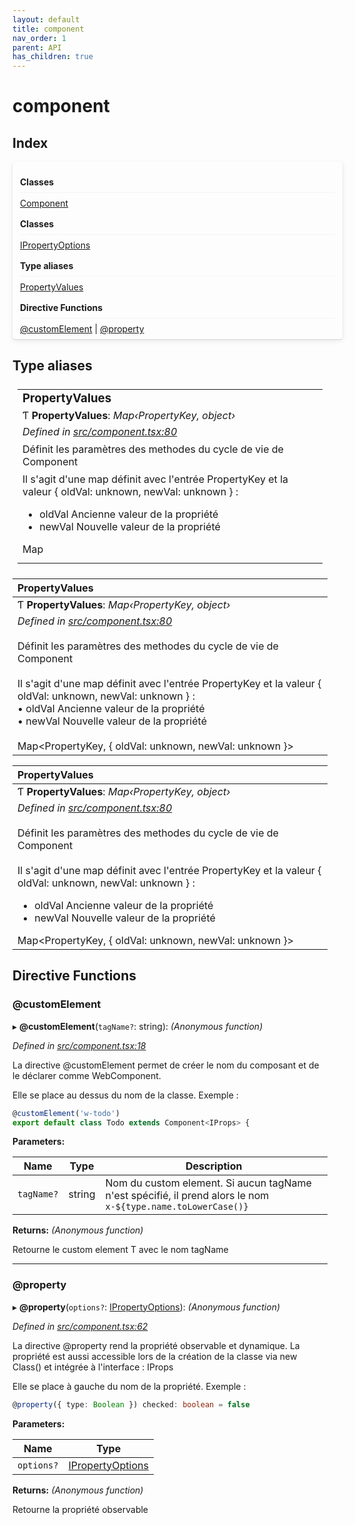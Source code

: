 ```yaml
---
layout: default
title: component
nav_order: 1
parent: API
has_children: true
---
```


# component

## Index


<div style="width: 100%;max-width: 100%;margin-bottom: 1.5rem;border-radius: 4px;box-shadow: 0 1px 2px rgba(0,0,0,0.12), 0 3px 10px rgba(0,0,0,0.08);padding: .5rem .75rem;">
<div style="font-weight:bold;padding: 1rem 0 .5rem;border-bottom: 1px solid rgba(238,235,238,0.5);">
Classes
</div>
<div style="margin-top: 0.5rem;">
<a href="../classes/_component_.component.html">Component</a>
</div>
<div style="font-weight:bold;padding: 1rem 0 .5rem;border-bottom: 1px solid rgba(238,235,238,0.5);">
Classes
</div>
<div style="margin-top: 0.5rem;">
<a href="../interfaces/_component_.ipropertyoptions.html">IPropertyOptions</a>
</div>
<div style="font-weight:bold;padding: 1rem 0 .5rem;border-bottom: 1px solid rgba(238,235,238,0.5);">
Type aliases
</div>
<div style="margin-top: 0.5rem;">
<a href="_component_.html#propertyvalues">PropertyValues</a>
</div>
<div style="font-weight:bold;padding: 1rem 0 .5rem;border-bottom: 1px solid rgba(238,235,238,0.5);">
Directive Functions
</div>
<div style="margin-top: 0.5rem;">
<a href="_component_.html#customelement">@customElement</a> | <a href="_component_.html#property">@property</a>
</div>
</div>

## Type aliases

<table style="padding: 0.5rem;">
<tr>
<td>
<h3 style="margin:0;">PropertyValues</h3>
</td>
</tr>
<tr>
<td>Ƭ <strong>PropertyValues</strong>: <em>Map‹PropertyKey, object›</em></td>
</tr>
<tr>
<td>
<div style="font-style:italic;margin-bottom:0.5em;">Defined in <a href="https://github.com/NicolasBoyer/wapitis/blob/d619f93/src/component.tsx#L80">src/component.tsx:80</a></div>
<div style="margin-bottom:0.5em;">Définit les paramètres des methodes du cycle de vie de Component</div>
<div style="margin-bottom:0.5em;">Il s'agit d'une map définit avec l'entrée PropertyKey et la valeur { oldVal: unknown, newVal: unknown } :
<ul>
<li>oldVal Ancienne valeur de la propriété</li>
<li>newVal Nouvelle valeur de la propriété</li>
</ul>
<div>Map<PropertyKey, { oldVal: unknown, newVal: unknown }></div></div>
</td>
</tr>
</table>

| PropertyValues|
|:-------------|
| Ƭ **PropertyValues**: *Map‹PropertyKey, object›*|
| *Defined in [src/component.tsx:80](https://github.com/NicolasBoyer/wapitis/blob/d619f93/src/component.tsx#L80)*<br><br>Définit les paramètres des methodes du cycle de vie de Component<br><br>Il s'agit d'une map définit avec l'entrée PropertyKey et la valeur { oldVal: unknown, newVal: unknown } :<br>&bull; oldVal Ancienne valeur de la propriété<br>&bull; newVal Nouvelle valeur de la propriété<br><br>Map<PropertyKey, { oldVal: unknown, newVal: unknown }>|

| PropertyValues|
|:-------------|
| Ƭ **PropertyValues**: *Map‹PropertyKey, object›*|
| *Defined in [src/component.tsx:80](https://github.com/NicolasBoyer/wapitis/blob/d619f93/src/component.tsx#L80)*<br><br>Définit les paramètres des methodes du cycle de vie de Component<br><br>Il s'agit d'une map définit avec l'entrée PropertyKey et la valeur { oldVal: unknown, newVal: unknown } :<ul><li>oldVal Ancienne valeur de la propriété</li><li>newVal Nouvelle valeur de la propriété</li></ul>Map<PropertyKey, { oldVal: unknown, newVal: unknown }>|

<!-- ###  PropertyValues

Ƭ **PropertyValues**: *Map‹PropertyKey, object›*

*Defined in [src/component.tsx:80](https://github.com/NicolasBoyer/wapitis/blob/d619f93/src/component.tsx#L80)*

Définit les paramètres des methodes du cycle de vie de Component

Il s'agit d'une map définit avec l'entrée PropertyKey et la valeur { oldVal: unknown, newVal: unknown } :
- oldVal Ancienne valeur de la propriété
- newVal Nouvelle valeur de la propriété

Map<PropertyKey, { oldVal: unknown, newVal: unknown }> -->

## Directive Functions

###  @customElement

▸ **@customElement**(`tagName?`: string): *(Anonymous function)*

*Defined in [src/component.tsx:18](https://github.com/NicolasBoyer/wapitis/blob/d619f93/src/component.tsx#L18)*

La directive @customElement permet de créer le nom du composant et de le déclarer comme WebComponent.

Elle se place au dessus du nom de la classe. Exemple :
```typescript
@customElement('w-todo')
export default class Todo extends Component<IProps> {
```

**Parameters:**

| Name       | Type   | Description                                                                                                      |
| ---------- | ------ | ---------------------------------------------------------------------------------------------------------------- |
| `tagName?` | string | Nom du custom element. Si aucun tagName n'est spécifié, il prend alors le nom ```x-${type.name.toLowerCase()}``` |

**Returns:** *(Anonymous function)*

Retourne le custom element T avec le nom tagName

___

###  @property

▸ **@property**(`options?`: [IPropertyOptions](../interfaces/_component_.ipropertyoptions.md)): *(Anonymous function)*

*Defined in [src/component.tsx:62](https://github.com/NicolasBoyer/wapitis/blob/d619f93/src/component.tsx#L62)*

La directive @property rend la propriété observable et dynamique. La propriété est aussi accessible lors de la création de la classe via new Class() et intégrée à l'interface : IProps

Elle se place à gauche du nom de la propriété. Exemple :
```typescript
@property({ type: Boolean }) checked: boolean = false
```

**Parameters:**

| Name       | Type                                                              |
| ---------- | ----------------------------------------------------------------- |
| `options?` | [IPropertyOptions](../interfaces/_component_.ipropertyoptions.md) |

**Returns:** *(Anonymous function)*

Retourne la propriété observable
